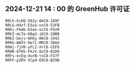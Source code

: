 ## 2024-12-21 14 : 00 的 GreenHub 许可证
```
RRLh-kiKD-502y-8mC8-1A9F
RRLG-H4zf-E5xa-nxC8-52FB
RRKi-Fhmb-6Iee-ocC8-F920
RRKZ-mLTe-KBq3-j6C8-20BB
RRKI-bejv-OHky-mKC8-1942
RRKG-WAVt-9e7i-MRC8-38A4
RRHj-7jVR-yFLZ-XrC8-CEFD
RRHK-6fHS-FkzV-8zC8-81D0
RRFs-ecEq-durB-tsC8-F37F
RRFF-pZRV-5Cpd-E9C8-B29B
```
